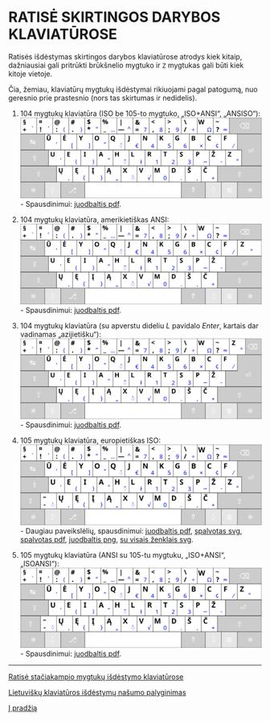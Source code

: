
# RATISĖ SKIRTINGOS DARYBOS KLAVIATŪROSE

Ratisės išdėstymas skirtingos darybos klaviatūrose atrodys kiek kitaip, dažniausiai gali pritrūkti brūkšnelio mygtuko ir ```Z``` mygtukas gali būti kiek kitoje vietoje.

Čia, žemiau, klaviatūrų mygtukų išdėstymai rikiuojami pagal patogumą, nuo geresnio prie prastesnio (nors tas skirtumas ir nedidelis).


  1. 104 mygtukų klaviatūra (ISO be 105-to mygtuko, „ISO+ANSI“, „ANSISO“):
![104 mygtukų klaviatūra, ISO be 105-to mygtuko, ISO+ANSI, ANSISO](images/kb-lt-ratise-ansiso.svg)
    - Spausdinimui: [juodbaltis pdf](images/kb-lt-ratise-ansiso.pdf).
    
  2. 104 mygtukų klaviatūra, amerikietiškas ANSI:
![104 mygtukų klaviatūra, amerikietiškas ANSI](images/kb-lt-ratise-ansi.svg)
    - Spausdinimui: [juodbaltis pdf](images/kb-lt-ratise-ansi.pdf).

  3. 104 mygtukų klaviatūra (su apverstu dideliu _L_ pavidalo _Enter_, kartais dar vadinamas „azijietišku“):
![104 mygtukų klaviatūra (su apverstu dideliu L pavidalo Enter)](images/kb-lt-ratise-l.svg)
    - Spausdinimui: [juodbaltis pdf](images/kb-lt-ratise-l.pdf).
    
  4. 105 mygtukų klaviatūra, europietiškas ISO:
![105 mygtukų klaviatūra, europietiškas ISO](images/kb-lt-ratise-iso.svg)
    - Daugiau paveikslėlių, spausdinimui: [juodbaltis pdf](images/kb-lt-ratise-iso.pdf), [spalvotas svg](images/ratise-spausdinimo-tvarka.svg), [spalvotas pdf](images/ratise-spausdinimo-tvarka.pdf), [juodbaltis png](images/lek_ratise_layout.png), [su visais ženklais svg](images/kb-lt-ratise-visi-zenklai.svg).
    
  5. 105 mygtukų klaviatūra (ANSI su 105-tu mygtuku, „ISO+ANSI“, „ISOANSI“):
![105 mygtukų klaviatūra, ANSI su 105-tu mygtuku, ISO+ANSI, ISOANSI](images/kb-lt-ratise-isoansi.svg)
    - Spausdinimui: [juodbaltis pdf](images/kb-lt-ratise-isoansi.pdf).

--------------------------------------------------------------------

[Ratisė stačiakampio mygtukų išdėstymo klaviatūrose](ratise-staciakampese-klaviaturose.md)

[Lietuviškų klaviatūros išdėstymų našumo palyginimas](lt-isdestymu-palyginimas.md)

[Į pradžią](../README.md)

